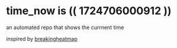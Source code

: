 # time_now is (( 1724706000912 ))

an automated repo that shows the currnent time

inspired by [breakingheatmap](https://github.com/breakingheatmap/breakingheatmap)